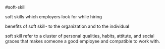 #soft-skill

soft skills which employers look for while hiring

benefits of soft skill- to the organization and to the individual

soft skill refer to a cluster of personal qualities, habits, attitute, and social graces that makes someone a good employee and compatible to work with.
